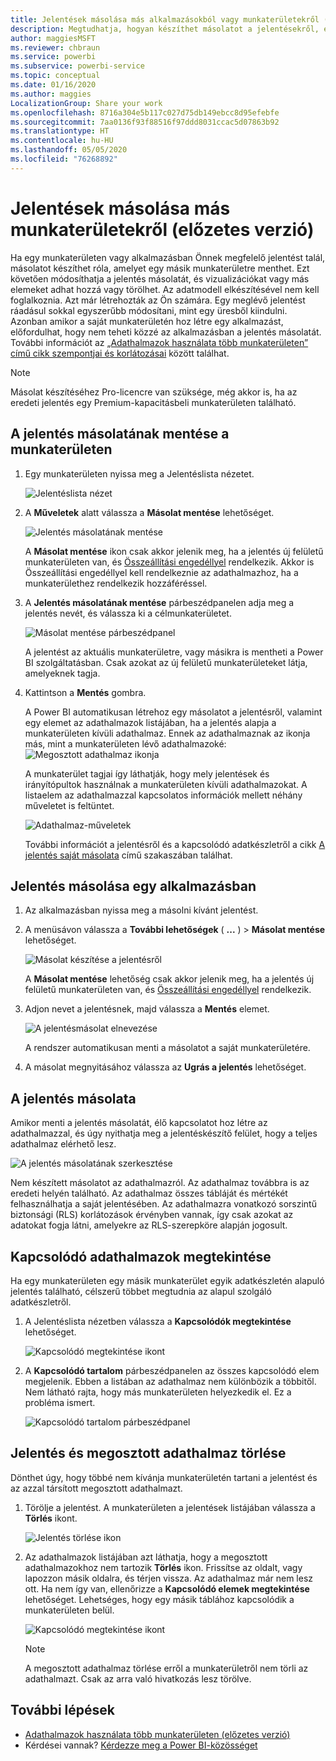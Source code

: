 ```yaml
---
title: Jelentések másolása más alkalmazásokból vagy munkaterületekről (előzetes verzió) – Power BI
description: Megtudhatja, hogyan készíthet másolatot a jelentésekről, és hogyan mentheti a saját munkaterületére.
author: maggiesMSFT
ms.reviewer: chbraun
ms.service: powerbi
ms.subservice: powerbi-service
ms.topic: conceptual
ms.date: 01/16/2020
ms.author: maggies
LocalizationGroup: Share your work
ms.openlocfilehash: 8716a304e5b117c027d75db149ebcc8d95efebfe
ms.sourcegitcommit: 7aa0136f93f88516f97ddd8031ccac5d07863b92
ms.translationtype: HT
ms.contentlocale: hu-HU
ms.lasthandoff: 05/05/2020
ms.locfileid: "76268892"
---
```

# <a name="copy-reports-from-other-workspaces-preview"></a>Jelentések másolása más munkaterületekről (előzetes verzió)

Ha egy munkaterületen vagy alkalmazásban Önnek megfelelő jelentést talál, másolatot készíthet róla, amelyet egy másik munkaterületre menthet. Ezt követően módosíthatja a jelentés másolatát, és vizualizációkat vagy más elemeket adhat hozzá vagy törölhet. Az adatmodell elkészítésével nem kell foglalkoznia. Azt már létrehozták az Ön számára. Egy meglévő jelentést ráadásul sokkal egyszerűbb módosítani, mint egy üresből kiindulni. Azonban amikor a saját munkaterületén hoz létre egy alkalmazást, előfordulhat, hogy nem teheti közzé az alkalmazásban a jelentés másolatát. További információt az [„Adathalmazok használata több munkaterületen” című cikk szempontjai és korlátozásai](service-datasets-across-workspaces.md#considerations-and-limitations) között találhat.

> [!NOTE]
> Másolat készítéséhez Pro-licencre van szüksége, még akkor is, ha az eredeti jelentés egy Premium-kapacitásbeli munkaterületen található.

## <a name="save-a-copy-of-a-report-in-a-workspace"></a>A jelentés másolatának mentése a munkaterületen

1. Egy munkaterületen nyissa meg a Jelentéslista nézetet.

    ![Jelentéslista nézet](media/service-datasets-copy-reports/power-bi-report-list-view.png)

1. A **Műveletek** alatt válassza a **Másolat mentése** lehetőséget.

    ![Jelentés másolatának mentése](media/service-datasets-copy-reports/power-bi-dataset-save-report-copy.png)

    A **Másolat mentése** ikon csak akkor jelenik meg, ha a jelentés új felületű munkaterületen van, és [Összeállítási engedéllyel](service-datasets-build-permissions.md) rendelkezik. Akkor is Összeállítási engedéllyel kell rendelkeznie az adathalmazhoz, ha a munkaterülethez rendelkezik hozzáféréssel.

3. A **Jelentés másolatának mentése** párbeszédpanelen adja meg a jelentés nevét, és válassza ki a célmunkaterületet.

    ![Másolat mentése párbeszédpanel](media/service-datasets-copy-reports/power-bi-dataset-save-report.png)

    A jelentést az aktuális munkaterületre, vagy másikra is mentheti a Power BI szolgáltatásban. Csak azokat az új felületű munkaterületeket látja, amelyeknek tagja. 
  
4. Kattintson a **Mentés** gombra.

    A Power BI automatikusan létrehoz egy másolatot a jelentésről, valamint egy elemet az adathalmazok listájában, ha a jelentés alapja a munkaterületen kívüli adathalmaz. Ennek az adathalmaznak az ikonja más, mint a munkaterületen lévő adathalmazoké: ![Megosztott adathalmaz ikonja](media/service-datasets-discover-across-workspaces/power-bi-shared-dataset-icon.png)
    
    A munkaterület tagjai így láthatják, hogy mely jelentések és irányítópultok használnak a munkaterületen kívüli adathalmazokat. A listaelem az adathalmazzal kapcsolatos információk mellett néhány műveletet is feltüntet.

    ![Adathalmaz-műveletek](media/service-datasets-across-workspaces/power-bi-dataset-actions.png)

    További információt a jelentésről és a kapcsolódó adatkészletről a cikk [A jelentés saját másolata](#your-copy-of-the-report) című szakaszában találhat.

## <a name="copy-a-report-in-an-app"></a>Jelentés másolása egy alkalmazásban

1. Az alkalmazásban nyissa meg a másolni kívánt jelentést.
2. A menüsávon válassza a **További lehetőségek** ( **...** ) > **Másolat mentése** lehetőséget.

    ![Másolat készítése a jelentésről](media/service-datasets-copy-reports/power-bi-save-copy.png)

    A **Másolat mentése** lehetőség csak akkor jelenik meg, ha a jelentés új felületű munkaterületen van, és [Összeállítási engedéllyel](service-datasets-build-permissions.md) rendelkezik.

3. Adjon nevet a jelentésnek, majd válassza a **Mentés** elemet.

    ![A jelentésmásolat elnevezése](media/service-datasets-copy-reports/power-bi-save-report-from-app.png)

    A rendszer automatikusan menti a másolatot a saját munkaterületére.

4. A másolat megnyitásához válassza az **Ugrás a jelentés** lehetőséget.

## <a name="your-copy-of-the-report"></a>A jelentés másolata

Amikor menti a jelentés másolatát, élő kapcsolatot hoz létre az adathalmazzal, és úgy nyithatja meg a jelentéskészítő felület, hogy a teljes adathalmaz elérhető lesz. 

![A jelentés másolatának szerkesztése](media/service-datasets-copy-reports/power-bi-edit-report-copy.png)

Nem készített másolatot az adathalmazról. Az adathalmaz továbbra is az eredeti helyén található. Az adathalmaz összes tábláját és mértékét felhasználhatja a saját jelentésében. Az adathalmazra vonatkozó sorszintű biztonsági (RLS) korlátozások érvényben vannak, így csak azokat az adatokat fogja látni, amelyekre az RLS-szerepköre alapján jogosult.

## <a name="view-related-datasets"></a>Kapcsolódó adathalmazok megtekintése

Ha egy munkaterületen egy másik munkaterület egyik adatkészletén alapuló jelentés található, célszerű többet megtudnia az alapul szolgáló adatkészletről.

1. A Jelentéslista nézetben válassza a **Kapcsolódók megtekintése** lehetőséget.

    ![Kapcsolódó megtekintése ikont](media/service-datasets-copy-reports/power-bi-dataset-view-related.png)

1. A **Kapcsolódó tartalom** párbeszédpanelen az összes kapcsolódó elem megjelenik. Ebben a listában az adathalmaz nem különbözik a többitől. Nem látható rajta, hogy más munkaterületen helyezkedik el. Ez a probléma ismert.
 
    ![Kapcsolódó tartalom párbeszédpanel](media/service-datasets-copy-reports/power-bi-dataset-related.png)

## <a name="delete-a-report-and-its-shared-dataset"></a>Jelentés és megosztott adathalmaz törlése

Dönthet úgy, hogy többé nem kívánja munkaterületén tartani a jelentést és az azzal társított megosztott adathalmazt.

1. Törölje a jelentést. A munkaterületen a jelentések listájában válassza a **Törlés** ikont.

    ![Jelentés törlése ikon](media/service-datasets-across-workspaces/power-bi-datasets-delete-report.png)

2. Az adathalmazok listájában azt láthatja, hogy a megosztott adathalmazokhoz nem tartozik **Törlés** ikon. Frissítse az oldalt, vagy lapozzon másik oldalra, és térjen vissza. Az adathalmaz már nem lesz ott. Ha nem így van, ellenőrizze a **Kapcsolódó elemek megtekintése** lehetőséget. Lehetséges, hogy egy másik táblához kapcsolódik a munkaterületen belül.

    ![Kapcsolódó megtekintése ikont](media/service-datasets-across-workspaces/power-bi-dataset-view-related-icon.png)

    > [!NOTE]
    > A megosztott adathalmaz törlése erről a munkaterületről nem törli az adathalmazt. Csak az arra való hivatkozás lesz törölve.


## <a name="next-steps"></a>További lépések

- [Adathalmazok használata több munkaterületen (előzetes verzió)](service-datasets-across-workspaces.md)
- Kérdései vannak? [Kérdezze meg a Power BI-közösséget](https://community.powerbi.com/)
